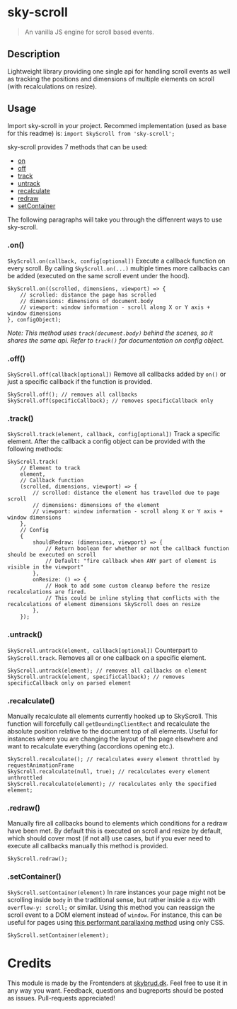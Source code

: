 # sky-scroll
> An vanilla JS engine for scroll based events.

## Description
Lightweight library providing one single api for handling scroll events as well as tracking the positions and dimensions of multiple elements on scroll (with recalculations on resize).

## Usage
Import sky-scroll in your project. Recommed implementation (used as base for this readme) is:
`import SkyScroll from 'sky-scroll';`

sky-scroll provides 7 methods that can be used:
- [on](#on)
- [off](#off)
- [track](#track)
- [untrack](#untrack)
- [recalculate](#recalculate)
- [redraw](#redraw)
- [setContainer](#setContainer)

The following paragraphs will take you through the diffenrent ways to use sky-scroll.

### .on()
`SkyScroll.on(callback, config[optional])`
Execute a callback function on every scroll. By calling `SkyScroll.on(...)` multiple times more callbacks can be added (executed on the same scroll event under the hood).
```JS
SkyScroll.on((scrolled, dimensions, viewport) => {
    // scrolled: distance the page has scrolled
    // dimensions: dimensions of document.body
    // viewport: window information - scroll along X or Y axis + window dimensions
}, configObject);
```
_Note: This method uses `track(document.body)` behind the scenes, so it shares the same api. Refer to `track()` for documentation on config object._

### .off()
`SkyScroll.off(callback[optional])`
Remove all callbacks added by `on()` or just a specific callback if the function is provided.
```JS
SkyScroll.off(); // removes all callbacks
SkyScroll.off(specificCallback); // removes specificCallback only
```

### .track()
`SkyScroll.track(element, callback, config[optional])`
Track a specific element. After the callback a config object can be provided with the following methods:
```JS
SkyScroll.track(
    // Element to track
    element,
    // Callback function
    (scrolled, dimensions, viewport) => {
        // scrolled: distance the element has travelled due to page scroll
        // dimensions: dimensions of the element
        // viewport: window information - scroll along X or Y axis + window dimensions
    },
    // Config
    {
        shouldRedraw: (dimensions, viewport) => {
            // Return boolean for whether or not the callback function should be executed on scroll
            // Default: "fire callback when ANY part of element is visible in the viewport"
        },
        onResize: () => {
            // Hook to add some custom cleanup before the resize recalculations are fired.
            // This could be inline styling that conflicts with the recalculations of element dimensions SkyScroll does on resize
        },
    });
```

### .untrack()
`SkyScroll.untrack(element, callback[optional])`
Counterpart to `SkyScroll.track`. Removes all or one callback on a specific element.
```JS
SkyScroll.untrack(element); // removes all callbacks on element
SkyScroll.untrack(element, specificCallback); // removes specificCallback only on parsed element
```

### .recalculate()
Manually recalculate all elements currently hooked up to SkyScroll. This function will forcefully call `getBoundingClientRect` and recalculate the absolute position relative to the document top of all elements. Useful for instances where you are changing the layout of the page elsewhere and want to recalculate everything (accordions opening etc.).
```JS
SkyScroll.recalculate(); // recalculates every element throttled by requestAnimationFrame
SkyScroll.recalculate(null, true); // recalculates every element unthrottled
SkyScroll.recalculate(element); // recalculates only the specified element;
```

### .redraw()
Manually fire all callbacks bound to elements which conditions for a redraw have been met. By default this is executed on scroll and resize by default, which should cover most (if not all) use cases, but if you ever need to execute all callbacks manually this method is provided.
```JS
SkyScroll.redraw();
```

### .setContainer()
`SkyScroll.setContainer(element)`
In rare instances your page might not be scrolling inside `body` in the traditional sense, but rather inside a `div` with `overflow-y: scroll;` or similar. Using this method you can reassign the scroll event to a DOM element instead of `window`. For instance, this can be useful for pages using [this performant parallaxing method](https://developers.google.com/web/updates/2016/12/performant-parallaxing) using only CSS.
```JS
SkyScroll.setContainer(element);
```

# Credits
This module is made by the Frontenders at [skybrud.dk](http://www.skybrud.dk/). Feel free to use it in any way you want. Feedback, questions and bugreports should be posted as issues. Pull-requests appreciated!
